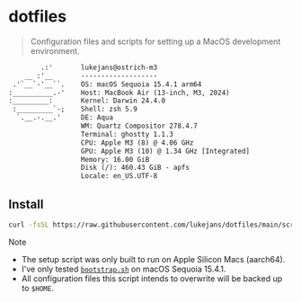 # dotfiles

> Configuration files and scripts for setting up a MacOS development environment.

```txt
        .:'       lukejans@ostrich-m3
    __ :'__       -------------------
 .'`__`-'__``.    OS: macOS Sequoia 15.4.1 arm64
:__________.-'    Host: MacBook Air (13-inch, M3, 2024)
:_________:       Kernel: Darwin 24.4.0
 :_________`-;    Shell: zsh 5.9
  `.__.-.__.'     DE: Aqua
                  WM: Quartz Compositor 278.4.7
                  Terminal: ghostty 1.1.3
                  CPU: Apple M3 (8) @ 4.06 GHz
                  GPU: Apple M3 (10) @ 1.34 GHz [Integrated]
                  Memory: 16.00 GiB
                  Disk (/): 460.43 GiB - apfs
                  Locale: en_US.UTF-8
```

## Install

```sh
curl -fsSL https://raw.githubusercontent.com/lukejans/dotfiles/main/scripts/bootstrap.sh | bash
```

> [!note]
>
> - The setup script was only built to run on Apple Silicon Macs (aarch64).
> - I've only tested [`bootstrap.sh`](./scripts/bootstrap.sh) on macOS Sequoia 15.4.1.
> - All configuration files this script intends to overwrite will be backed up to `$HOME`.
